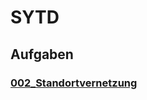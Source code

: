 # SYTD

## Aufgaben

### [002_Standortvernetzung](https://felix-mackinger.github.io/Report-gen/SYTD/002_Standortvernetung/002_Standortvernetung.html)
